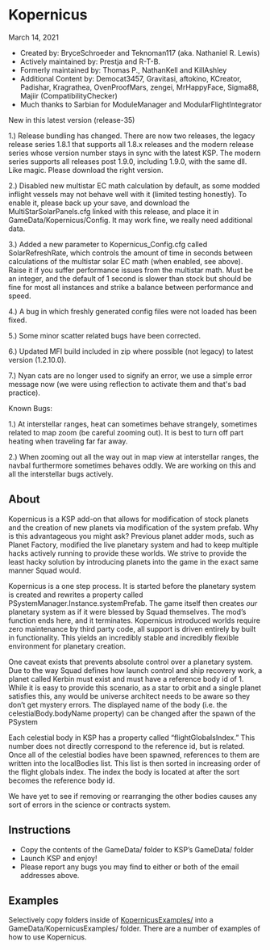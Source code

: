 ﻿Kopernicus
==============================
March 14, 2021
* Created by: BryceSchroeder and Teknoman117 (aka. Nathaniel R. Lewis)
* Actively maintained by: Prestja and R-T-B.
* Formerly maintained by: Thomas P., NathanKell and KillAshley
* Additional Content by: Democat3457, Gravitasi, aftokino, KCreator, Padishar, Kragrathea, OvenProofMars, zengei, MrHappyFace, Sigma88, Majiir (CompatibilityChecker)
* Much thanks to Sarbian for ModuleManager and ModularFlightIntegrator

New in this latest version (release-35)

1.) Release bundling has changed. There are now two releases, the legacy release series 1.8.1 that supports all 1.8.x releases and the modern release series whose version number stays in sync with the latest KSP. The modern series supports all releases post 1.9.0, including 1.9.0, with the same dll. Like magic. Please download the right version.

2.) Disabled new multistar EC math calculation by default, as some modded inflight vessels may not behave well with it (limited testing honestly). To enable it, please back up your save, and download the MultiStarSolarPanels.cfg linked with this release, and place it in GameData/Kopernicus/Config. It may work fine, we really need additional data.

3.) Added a new parameter to Kopernicus_Config.cfg called SolarRefreshRate, which controls the amount of time in seconds between calculations of the multistar solar EC math (when enabled, see above). Raise it if you suffer performance issues from the multistar math. Must be an integer, and the default of 1 second is slower than stock but should be fine for most all instances and strike a balance between performance and speed.

4.) A bug in which freshly generated config files were not loaded has been fixed.

5.) Some minor scatter related bugs have been corrected.

6.) Updated MFI build included in zip where possible (not legacy) to latest version (1.2.10.0).

7.) Nyan cats are no longer used to signify an error, we use a simple error message now (we were using reflection to activate them and that's bad practice).

Known Bugs:

1.) At interstellar ranges, heat can sometimes behave strangely, sometimes related to map zoom (be careful zooming out). It is best to turn off part heating when traveling far far away.

2.) When zooming out all the way out in map view at interstellar ranges, the navbal furthermore sometimes behaves oddly. We are working on this and all the interstellar bugs actively.



About
-----
Kopernicus is a KSP add-on that allows for modification of stock planets and the creation of new planets via modification of the system prefab.  Why is this advantageous you might ask?  Previous planet adder mods, such as Planet Factory, modified the live planetary system and had to keep multiple hacks actively running to provide these worlds.  We strive to provide the least hacky solution by introducing planets into the game in the exact same manner Squad would.  

Kopernicus is a one step process.  It is started before the planetary system is created and rewrites a property called PSystemManager.Instance.systemPrefab.  The game itself then creates *our* planetary system as if it were blessed by Squad themselves.  The mod’s function ends here, and it terminates.  Kopernicus introduced worlds require zero maintenance by third party code, all support is driven entirely by built in functionality.  This yields an incredibly stable and incredibly flexible environment for planetary creation.

One caveat exists that prevents absolute control over a planetary system.  Due to the way Squad defines how launch control and ship recovery work, a planet called Kerbin must exist and must have a reference body id of 1.  While it is easy to provide this scenario, as a star to orbit and a single planet satisfies this, any would be universe architect needs to be aware so they don’t get mystery errors. The displayed name of the body (i.e. the celestialBody.bodyName property) can be changed after the spawn of the PSystem  

Each celestial body in KSP has a property called “flightGlobalsIndex.”  This number does not directly correspond to the reference id, but is related.  Once all of the celestial bodies have been spawned, references to them are written into the localBodies list.  This list is then sorted in increasing order of the flight globals index.  The index the body is located at after the sort becomes the reference body id.

We have yet to see if removing or rearranging the other bodies causes any sort of errors in the science or contracts system.


Instructions
------------
- Copy the contents of the GameData/ folder to KSP’s GameData/ folder
- Launch KSP and enjoy!
- Please report any bugs you may find to either or both of the email addresses above.

Examples
----------
Selectively copy folders inside of [KopernicusExamples/](https://github.com/Kopernicus/KopernicusExamples/) into a GameData/KopernicusExamples/ folder.  There are a number of examples of how to use Kopernicus.
